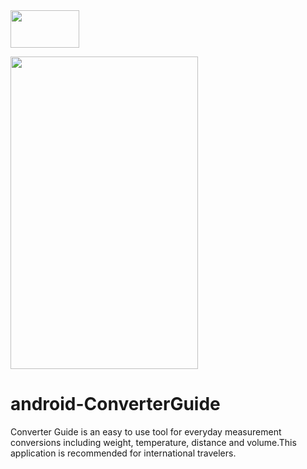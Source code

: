  <a href="https://play.google.com/store/apps/details?id=com.burakozknn.converterguide">
  <img src="https://user-images.githubusercontent.com/11329124/43611300-9ec09564-9676-11e8-9dc9-5ad0b5e6d612.png" 
width="110" height="60"  >
</a> 

<img src="https://user-images.githubusercontent.com/11329124/43753097-11d4db4c-99d2-11e8-95c1-8a451940d13d.gif" 
width="300" height="500"  />


# android-ConverterGuide
Converter Guide is an easy to use tool for everyday measurement conversions including weight, temperature, distance and volume.This application is recommended for international travelers.
